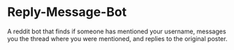 Reply-Message-Bot
=================

A reddit bot that finds if someone has mentioned your username, messages you the thread where you were mentioned, and replies to the original poster.
